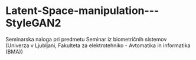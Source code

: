 # Latent-Space-manipulation---StyleGAN2
Seminarska naloga pri predmetu Seminar iz biometričnih sistemov (Univerza v Ljubljani, Fakulteta za elektrotehniko - Avtomatika in informatika (BMA))
